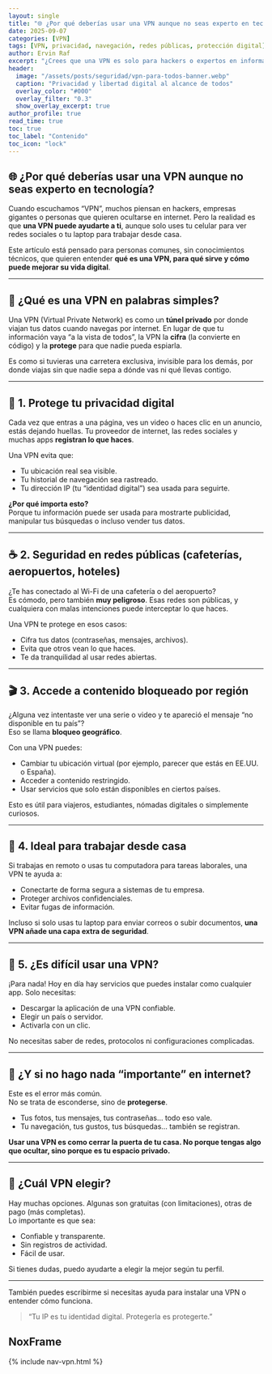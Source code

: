 ```yaml
---
layout: single
title: "🌐 ¿Por qué deberías usar una VPN aunque no seas experto en tecnología?"
date: 2025-09-07
categories: [VPN]
tags: [VPN, privacidad, navegación, redes públicas, protección digital]
author: Ervin Raf
excerpt: "¿Crees que una VPN es solo para hackers o expertos en informática? Nada más lejos de la realidad. Aquí te explico, de forma sencilla, por qué tú también deberías usar una VPN."
header:
  image: "/assets/posts/seguridad/vpn-para-todos-banner.webp"
  caption: "Privacidad y libertad digital al alcance de todos"
  overlay_color: "#000"
  overlay_filter: "0.3"
  show_overlay_excerpt: true
author_profile: true
read_time: true
toc: true
toc_label: "Contenido"
toc_icon: "lock"
---
```


## 🌐 ¿Por qué deberías usar una VPN aunque no seas experto en tecnología?

Cuando escuchamos “VPN”, muchos piensan en hackers, empresas gigantes o personas que quieren ocultarse en internet. Pero la realidad es que **una VPN puede ayudarte a ti**, aunque solo uses tu celular para ver redes sociales o tu laptop para trabajar desde casa.

Este artículo está pensado para personas comunes, sin conocimientos técnicos, que quieren entender **qué es una VPN, para qué sirve y cómo puede mejorar su vida digital**.

---

## 🧠 ¿Qué es una VPN en palabras simples?

Una VPN (Virtual Private Network) es como un **túnel privado** por donde viajan tus datos cuando navegas por internet. En lugar de que tu información vaya “a la vista de todos”, la VPN la **cifra** (la convierte en código) y la **protege** para que nadie pueda espiarla.

Es como si tuvieras una carretera exclusiva, invisible para los demás, por donde viajas sin que nadie sepa a dónde vas ni qué llevas contigo.

---

## 🔐 1. Protege tu privacidad digital

Cada vez que entras a una página, ves un video o haces clic en un anuncio, estás dejando huellas. Tu proveedor de internet, las redes sociales y muchas apps **registran lo que haces**.

Una VPN evita que:

- Tu ubicación real sea visible.
- Tu historial de navegación sea rastreado.
- Tu dirección IP (tu “identidad digital”) sea usada para seguirte.

**¿Por qué importa esto?**  
Porque tu información puede ser usada para mostrarte publicidad, manipular tus búsquedas o incluso vender tus datos.

---

## ☕ 2. Seguridad en redes públicas (cafeterías, aeropuertos, hoteles)

¿Te has conectado al Wi-Fi de una cafetería o del aeropuerto?  
Es cómodo, pero también **muy peligroso**. Esas redes son públicas, y cualquiera con malas intenciones puede interceptar lo que haces.

Una VPN te protege en esos casos:

- Cifra tus datos (contraseñas, mensajes, archivos).
- Evita que otros vean lo que haces.
- Te da tranquilidad al usar redes abiertas.

---

## 🎬 3. Accede a contenido bloqueado por región

¿Alguna vez intentaste ver una serie o video y te apareció el mensaje “no disponible en tu país”?  
Eso se llama **bloqueo geográfico**.

Con una VPN puedes:

- Cambiar tu ubicación virtual (por ejemplo, parecer que estás en EE.UU. o España).
- Acceder a contenido restringido.
- Usar servicios que solo están disponibles en ciertos países.

Esto es útil para viajeros, estudiantes, nómadas digitales o simplemente curiosos.

---

## 💼 4. Ideal para trabajar desde casa

Si trabajas en remoto o usas tu computadora para tareas laborales, una VPN te ayuda a:

- Conectarte de forma segura a sistemas de tu empresa.
- Proteger archivos confidenciales.
- Evitar fugas de información.

Incluso si solo usas tu laptop para enviar correos o subir documentos, **una VPN añade una capa extra de seguridad**.

---

## 🧩 5. ¿Es difícil usar una VPN?

¡Para nada! Hoy en día hay servicios que puedes instalar como cualquier app. Solo necesitas:

- Descargar la aplicación de una VPN confiable.
- Elegir un país o servidor.
- Activarla con un clic.

No necesitas saber de redes, protocolos ni configuraciones complicadas.

---

## 🧠 ¿Y si no hago nada “importante” en internet?

Este es el error más común.  
No se trata de esconderse, sino de **protegerse**.

- Tus fotos, tus mensajes, tus contraseñas… todo eso vale.  
- Tu navegación, tus gustos, tus búsquedas… también se registran.

**Usar una VPN es como cerrar la puerta de tu casa. No porque tengas algo que ocultar, sino porque es tu espacio privado.**

---

## 📣 ¿Cuál VPN elegir?

Hay muchas opciones. Algunas son gratuitas (con limitaciones), otras de pago (más completas).  
Lo importante es que sea:

- Confiable y transparente.  
- Sin registros de actividad.  
- Fácil de usar.

Si tienes dudas, puedo ayudarte a elegir la mejor según tu perfil.

---

También puedes escribirme si necesitas ayuda para instalar una VPN o entender cómo funciona.

> “Tu IP es tu identidad digital. Protegerla es protegerte.”

NoxFrame
---

{% include nav-vpn.html %}
